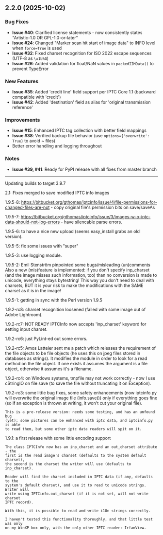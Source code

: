 ## 2.2.0 (2025-10-02)

### Bug Fixes
- **Issue #40**: Clarified license statements - now consistently states "Artistic-1.0 OR GPL-1.0-or-later"
- **Issue #24**: Changed "Marker scan hit start of image data" to INFO level when `force=True` is used
- **Issue #32**: Fixed charset recognition for ISO 2022 escape sequences (UTF-8 as `\x1b%G`)
- **Issue #26**: Added validation for float/NaN values in `packedIIMData()` to prevent TypeError

### New Features
- **Issue #35**: Added 'credit line' field support per IPTC Core 1.1 (backward compatible with 'credit')
- **Issue #42**: Added 'destination' field as alias for 'original transmission reference'

### Improvements
- **Issue #15**: Enhanced IPTC tag collection with better field mappings
- **Issue #38**: Verified backup file behavior (use `options={'overwrite': True}` to avoid ~ files)
- Better error handling and logging throughout

### Notes
- **Issue #39, #41**: Ready for PyPI release with all fixes from master branch

---

Updating builds to target 3.9.7

2.1: Fixes merged to save modified IPTC info images

1.9.5-8: https://bitbucket.org/gthomas/iptcinfo/issue/4/file-permissions-for-changed-files-are-not - copy original file's permission bits on save/saveAs

1.9.5-7: https://bitbucket.org/gthomas/iptcinfo/issue/3/images-w-o-iptc-data-should-not-log-errors - have silencable parse errors.

1.9.5-6: to have a nice new upload (seems easy_install grabs an old version).

1.9.5-5: fix some issues with "super"

1.9.5-3: use logging module.

1.9.5-2: Emil Stenström pinpointed some bugs/misleading (un)comments
    Also a new (mis)feature is implemented: if you don't specify inp_charset
    (and the image misses such information, too) than no conversion is made
    to unicode, everything stays bytestring!
    This way you don't need to deal with charsets, BUT it is your risk to make
    the modifications with the SAME charset as it is in the image!

1.9.5-1: getting in sync with the Perl version 1.9.5

1.9.2-rc8:
    charset recognition loosened (failed with some image out of
    Adobe Lightroom).

1.9.2-rc7: NOT READY
    IPTCInfo now accepts 'inp_charset' keyword for setting input charset.

1.9.2-rc6: just PyLint-ed out some errors.

1.9.2-rc5: Amos Latteier sent me a patch which releases the requirement of the
    file objects to be file objects (he uses this on jpeg files stored in
    databases as strings).
        It modifies the module in order to look for a read method on the file
        object. If one exists it assumes the argument is a file object, otherwise it
        assumes it's a filename.

1.9.2-rc4: on Windows systems, tmpfile may not work correctly - now I use
    cStringIO on file save (to save the file without truncating it on Exception).

1.9.2-rc3: some little bug fixes, some safety enhancements (now iptcinfo.py
    will overwrite the original image file (info.save()) only if everything goes
    fine (so if an exception is thrown at writing, it won't cut your original
    file).

    This is a pre-release version: needs some testing, and has an unfound bug
    (yet): some pictures can be enhanced with iptc data, and iptcinfo.py is able
    to read them, but some other iptc data readers will spit on it.

1.9.1: a first release with some little encoding support

    The class IPTCInfo now has an inp_charset and an out_charset attribute - the
    first is the read image's charset (defaults to the system default charset),
    the second is the charset the writer will use (defaults to inp_charset).

    Reader will find the charset included in IPTC data (if any, defaults to the
    system's default charset), and use it to read to unicode strings. Writer will
    write using IPTCinfo.out_charset (if it is not set, will not write charset
    IPTC record).

    With this, it is possible to read and write i18n strings correctly.

    I haven't tested this functionality thoroughly, and that little test was only
    on my WinXP box only, with the only other IPTC reader: IrfanView.
